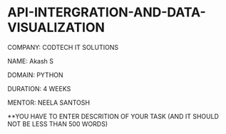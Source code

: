 # API-INTERGRATION-AND-DATA-VISUALIZATION

COMPANY: CODTECH IT SOLUTIONS

NAME: Akash S 

DOMAIN: PYTHON 

DURATION: 4 WEEKS

MENTOR: NEELA SANTOSH

**YOU HAVE TO ENTER DESCRITION OF YOUR TASK (AND IT SHOULD NOT BE LESS THAN 500 WORDS)
